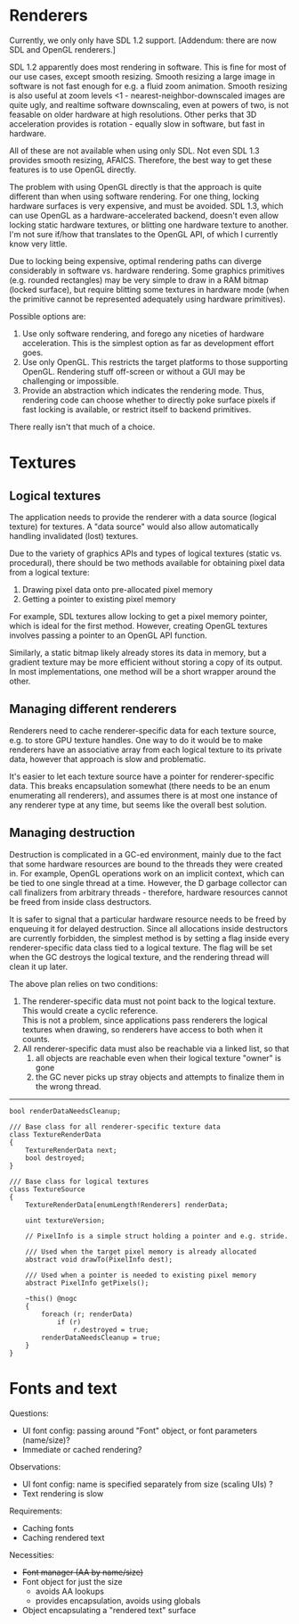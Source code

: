 Renderers
=========

Currently, we only only have SDL 1.2 support. [Addendum: there are now SDL and OpenGL renderers.]

SDL 1.2 apparently does most rendering in software. 
This is fine for most of our use cases, except smooth resizing.
Smooth resizing a large image in software is not fast enough for e.g. a fluid zoom animation.
Smooth resizing is also useful at zoom levels <1 - nearest-neighbor-downscaled images are quite ugly,
and realtime software downscaling, even at powers of two, is not feasable on older hardware at high resolutions.
Other perks that 3D acceleration provides is rotation - equally slow in software, but fast in hardware.

All of these are not available when using only SDL.
Not even SDL 1.3 provides smooth resizing, AFAICS.
Therefore, the best way to get these features is to use OpenGL directly.

The problem with using OpenGL directly is that the approach is quite different than when using software rendering.
For one thing, locking hardware surfaces is very expensive, and must be avoided.
SDL 1.3, which can use OpenGL as a hardware-accelerated backend, doesn't even allow locking static hardware textures, or blitting one hardware texture to another.
I'm not sure if/how that translates to the OpenGL API, of which I currently know very little.

Due to locking being expensive, optimal rendering paths can diverge considerably in software vs. hardware rendering.
Some graphics primitives (e.g. rounded rectangles) may be very simple to draw in a RAM bitmap (locked surface),
but require blitting some textures in hardware mode (when the primitive cannot be represented adequately using hardware primitives).

Possible options are:

1. Use only software rendering, and forego any niceties of hardware acceleration. This is the simplest option as far as development effort goes.
2. Use only OpenGL. This restricts the target platforms to those supporting OpenGL. Rendering stuff off-screen or without a GUI may be challenging or impossible.
3. Provide an abstraction which indicates the rendering mode.
   Thus, rendering code can choose whether to directly poke surface pixels if fast locking is available, or restrict itself to backend primitives.

There really isn't that much of a choice.


Textures
========

Logical textures
----------------

The application needs to provide the renderer with a data source (logical texture) for textures.
A "data source" would also allow automatically handling invalidated (lost) textures.

Due to the variety of graphics APIs and types of logical textures (static vs. procedural), there should be two methods available for obtaining pixel data from a logical texture:

1. Drawing pixel data onto pre-allocated pixel memory
2. Getting a pointer to existing pixel memory

For example, SDL textures allow locking to get a pixel memory pointer, which is ideal for the first method.
However, creating OpenGL textures involves passing a pointer to an OpenGL API function.

Similarly, a static bitmap likely already stores its data in memory, but a gradient texture may be more efficient without storing a copy of its output.
In most implementations, one method will be a short wrapper around the other.


Managing different renderers
----------------------------

Renderers need to cache renderer-specific data for each texture source, e.g. to store GPU texture handles.
One way to do it would be to make renderers have an associative array from each logical texture to its private data,
however that approach is slow and problematic.

It's easier to let each texture source have a pointer for renderer-specific data.
This breaks encapsulation somewhat (there needs to be an enum enumerating all renderers), 
and assumes there is at most one instance of any renderer type at any time, but seems like the overall best solution.


Managing destruction
--------------------

Destruction is complicated in a GC-ed environment, mainly due to the fact that some hardware resources are bound to the threads they were created in.
For example, OpenGL operations work on an implicit context, which can be tied to one single thread at a time.
However, the D garbage collector can call finalizers from arbitrary threads - therefore, hardware resources cannot be freed from inside class destructors.

It is safer to signal that a particular hardware resource needs to be freed by enqueuing it for delayed destruction.
Since all allocations inside destructors are currently forbidden, the simplest method is by setting a flag inside every renderer-specific data class tied to a logical texture.
The flag will be set when the GC destroys the logical texture, and the rendering thread will clean it up later.

The above plan relies on two conditions:

1. The renderer-specific data must not point back to the logical texture. This would create a cyclic reference.  
   This is not a problem, since applications pass renderers the logical textures when drawing, so renderers have access to both when it counts.
2. All renderer-specific data must also be reachable via a linked list, so that 
   1. all objects are reachable even when their logical texture "owner" is gone
   2. the GC never picks up stray objects and attempts to finalize them in the wrong thread.

----

	bool renderDataNeedsCleanup;

	/// Base class for all renderer-specific texture data
	class TextureRenderData
	{
		TextureRenderData next;
		bool destroyed;
	}

	/// Base class for logical textures
	class TextureSource
	{
		TextureRenderData[enumLength!Renderers] renderData;

		uint textureVersion;

		// PixelInfo is a simple struct holding a pointer and e.g. stride.

		/// Used when the target pixel memory is already allocated
		abstract void drawTo(PixelInfo dest);

		/// Used when a pointer is needed to existing pixel memory
		abstract PixelInfo getPixels();

		~this() @nogc
		{
			foreach (r; renderData)
				if (r)
					r.destroyed = true;
			renderDataNeedsCleanup = true;
		}
	}


Fonts and text
==============

Questions:

* UI font config: passing around "Font" object, or font parameters (name/size)?
* Immediate or cached rendering?

Observations:

* UI font config: name is specified separately from size (scaling UIs) ?
* Text rendering is slow

Requirements:

* Caching fonts
* Caching rendered text

Necessities:

* ~~Font manager (AA by name/size)~~
* Font object for just the size
  * avoids AA lookups
  * provides encapsulation, avoids using globals
* Object encapsulating a "rendered text" surface
